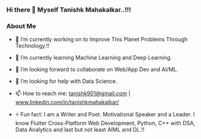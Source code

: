 ### Hi there 👋 Myself Tanishk Mahakalkar..!!!

<!--
**Tanishk901/Tanishk901** is a ✨ _special_ ✨ repository because its `README.md` (this file) appears on your GitHub profile.

Here are some ideas to get you started:

- 🔭 I’m currently working on to Improve This Planet Problems Through Technology.
- 🌱 I’m currently learning Machine Learning.
- 👯 I’m looking to collaborate on Web/App Dev and AI/ML.
- 🤔 I’m looking for help with Data Science.
- 💬 Ask me about my projects..!!!
- 📫 How to reach me: tanishk901@gmail.com
- 😄 Pronouns: He/His
- ⚡ Fun fact: I am a Writer and Poet. Motivational Speaker and a Leader. I know Flutter Cross-Platform Web Development, Python, C++ with DSA, Data Analytics and last but not least AIML and DL.
-->
### About Me

- 🔭 I’m currently working on to Improve This Planet Problems Through Technology.!!

- 🌱 I’m currently learning Machine Learning and Deep Learning.

- 👯 I’m looking forward to collaborate on Web/App Dev and AI/ML.

- 🤔 I’m looking for help with Data Science.
<!-- 💬 Ask me about my projects..!!! -->
- 📫 How to reach me: tanishk901@gmail.com | www.linkedin.com/in/tanishkmahakalkar/ 
<!-- 😄 Pronouns: He/His -->
- ⚡ Fun fact: I am a Writer and Poet. Motivational Speaker and a Leader. I know Flutter Cross-Platform Web Development, Python, C++ with DSA, Data Analytics and last but not least AIML and DL.!!
